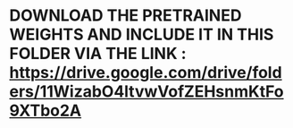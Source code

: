 # DOWNLOAD THE PRETRAINED WEIGHTS AND INCLUDE IT IN THIS FOLDER VIA THE LINK : https://drive.google.com/drive/folders/11WizabO4ltvwVofZEHsnmKtFo9XTbo2A
